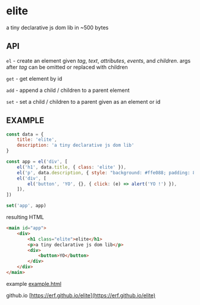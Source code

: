 # elite

a tiny declarative js dom lib in ~500 bytes

## API

`el` - create an element given *tag*, *text*, *attributes*, *events*, and *children*. args after *tag* can be omitted or replaced with children

`get` - get element by id

`add` - append a child / children to a parent element

`set` - set a child / children to a parent given as an element or id

## EXAMPLE

```Javascript
const data = { 
    title: 'elite',
    description: 'a tiny declarative js dom lib'
}

const app = el('div', [
    el('h1', data.title, { class: 'elite' }),
    el('p', data.description, { style: "background: #ffe088; padding: 8pt;" }),
    el('div', [
        el('button', 'YO', {}, { click: (e) => alert('YO !') }),
    ]),
])

set('app', app)

```

resulting HTML

```HTML
<main id="app">
    <div>
        <h1 class="elite">elite</h1>
        <p>a tiny declarative js dom lib</p>
        <div>
            <button>YO</button>
        </div>
    </div>
</main>
```

example [example.html](example.html)

github.io [https://erf.github.io/elite](https://erf.github.io/elite)

